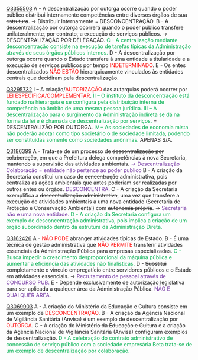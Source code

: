 [Q3355503](https://www.qconcursos.com/questoes-de-concursos/questoes/d6b3a400-32)
A - A descentralização por outorga ocorre quando o poder público ~~distribui internamente competências entre diversos órgãos de sua estrutura~~. -> Distribuir Internamente = DESCONCENTRAÇÃO.
B - A descentralização por outorga ocorrerá quando o poder público transfere ~~unilateralmente, por contrato, a execução de serviços públicos~~. -> DESCENTRALIZAÇÃO POR DELEGAÇÃO.
<span style="color:rgb(0, 176, 80)">C - A centralização mediante desconcentração consiste na execução de tarefas típicas da Administração através de seus órgãos públicos internos.</span>
D - A descentralização por outorga ocorre quando o Estado transfere à uma entidade a titularidade e a execução de serviços públicos por tempo <span style="color:rgb(255, 0, 0)">INDETERMINADO</span>. 
E - Os entes descentralizados <span style="color:rgb(255, 0, 0)">NÃO ESTÃO</span> hierarquicamente vinculados às entidades centrais que decidiram pela descentralização.

[Q3295732](https://www.qconcursos.com/questoes-de-concursos/questoes/00812356-19)
I – A criação/<span style="color:rgb(255, 0, 0)">AUTORIZAÇÃO</span> das autarquias poderá ocorrer por <span style="color:rgb(255, 0, 0)">LEI ESPECIFICA/COMPLEMENTAR</span>.
<span style="color:rgb(0, 176, 80)">II – O instituto da desconcentração está fundado na hierarquia e se configura pela distribuição interna de competência no âmbito de uma mesma pessoa jurídica.  </span>
<span style="color:rgb(0, 176, 80)">III – A descentralização para o surgimento da Administração indireta se dá na forma da lei e é chamada de descentralização por serviços.  </span> = DESCENTRALIZÃO POR OUTORGA.
<span style="color:rgb(0, 176, 80)">IV – As sociedades de economia mista não poderão adotar como tipo societário o de sociedade limitada, podendo ser constituídas somente como sociedades anônimas.</span> APENAS S/A.

[Q3186399](https://www.qconcursos.com/questoes-de-concursos/questoes/75d3ffe2-e3)
A - Trata-se de um processo de ~~descentralização por colaboração~~, em que a Prefeitura delega competências à nova Secretaria, mantendo a supervisão das atividades ambientais. <span style="color:rgb(112, 48, 160)">-> Descentralização Colaboração = entidade não pertence ao poder publico</span>
B - A criação da Secretaria constitui um caso de ~~concentração~~ administrativa, pois ~~centraliza~~ as ações ambientais que antes poderiam ser realizadas por outros entes ou órgãos. <span style="color:rgb(112, 48, 160)">DESCONCENTRA.</span>
C - A criação da Secretaria exemplifica a ~~descentralização administrativa~~, uma vez que transfere a execução de atividades ambientais a uma ~~nova entidade~~ (Secretaria de Proteção e Conservação Ambiental) com ~~autonomia própria~~. -> <span style="color:rgb(112, 48, 160)">Secretaria não e uma nova entidade.</span>
<span style="color:rgb(0, 176, 80)">D - A criação da Secretaria configura um exemplo de desconcentração administrativa, pois implica a criação de um órgão subordinado dentro da estrutura da Administração Direta.</span> 

[Q3162426](https://www.qconcursos.com/questoes-de-concursos/questoes/1f594be2-d9)
A - <span style="color:rgb(255, 0, 0)">NÃO PODE</span> abranger atividades típicas de Estado.
B - É uma técnica de gestão administrativa que <span style="color:rgb(255, 0, 0)">NÃO PERMITE</span> transferir atividades essenciais da Administração Pública para empresas especializadas.
<span style="color:rgb(0, 176, 80)">C - Busca impedir o crescimento desproporcional da máquina pública e aumentar a eficiência das atividades não finalísticas.</span>
D - ~~Substitui~~ completamente o vínculo empregatício entre servidores públicos e o Estado em atividades essenciais. -> <span style="color:rgb(112, 48, 160)">Recrutamento de pessoal através de CONCURSO PUB.</span>
E - Depende exclusivamente de autorização legislativa para ser aplicada a ~~qualquer~~ área da Administração Pública. <span style="color:rgb(112, 48, 160)">NÃO E QUALQUER AREA.</span> 

[Q3069903](https://www.qconcursos.com/questoes-de-concursos/questoes/0253ce19-9f)
A - A criação do Ministério da Educação e Cultura consiste em um exemplo de <span style="color:rgb(255, 0, 0)">DESCONCENTRAÇÃO</span>.
B - A criação da Agência Nacional de Vigilância Sanitária (Anvisa) é um exemplo de descentralização por <span style="color:rgb(255, 0, 0)">OUTORGA</span>.
C - A criação do ~~Ministério da Educação e Cultura~~ e a criação da Agência Nacional de Vigilância Sanitária (Anvisa) configuram exemplos de descentralização.
<span style="color:rgb(0, 176, 80)">D - A celebração do contrato administrativo de concessão de serviço público com a sociedade empresária Beta trata-se de um exemplo de descentralização por colaboração.</span> 
